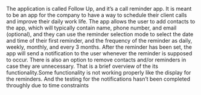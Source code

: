 The application is called Follow Up, and it’s a call reminder app. It is meant to be an app for the company to have a way to schedule their client calls and improve their daily work life. The app allows the user to add contacts to the app, which will typically contain name, phone number, and email (optional), and they can use the reminder selection mode to select the date and time of their first reminder, and the frequency of the reminder as daily, weekly, monthly, and every 3 months. After the reminder has been set, the app will send a notification to the user whenever the reminder is supposed to occur. There is also an option to remove contacts and/or reminders in case they are unnecessary. That is a brief overview of the its functionality.Some functionality is not working properly like the display for the reminders. And the testing for the notifications hasn’t been completed throughly due to time constraints
